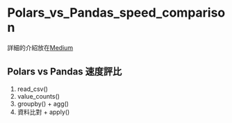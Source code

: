 # Polars_vs_Pandas_speed_comparison    
詳細的介紹放在[Medium]([https://medium.com/@fearless_fusion_snake_755/%E5%8F%96%E4%BB%A3pandas-%E5%BC%B7%E5%A4%A7%E7%9A%84%E8%B3%87%E6%96%99%E5%88%86%E6%9E%90%E5%87%BD%E5%BC%8Fpolars-polars-10-%E5%A4%A7%E5%8A%9F%E8%83%BD%E7%B0%A1%E4%BB%8B-b2097ad6685d](https://medium.com/@fearless_fusion_snake_755/polars-v-s-pandas%E8%B3%87%E6%96%99%E8%99%95%E7%90%86%E9%80%9F%E5%BA%A6%E5%A4%A7%E6%AF%94%E6%8B%9A-1a9801dfc9)https://medium.com/@fearless_fusion_snake_755/polars-v-s-pandas%E8%B3%87%E6%96%99%E8%99%95%E7%90%86%E9%80%9F%E5%BA%A6%E5%A4%A7%E6%AF%94%E6%8B%9A-1a9801dfc9)   
## Polars vs Pandas 速度評比  
1. read_csv()  
2. value_counts()  
3. groupby() + agg()  
4. 資料比對 + apply()
